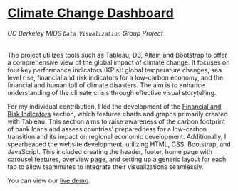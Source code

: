 # [Climate Change Dashboard](https://groups.ischool.berkeley.edu/ClimateVis/index.html)
###### <i>UC Berkeley MIDS `Data Visualization` Group Project</i>

The project utilizes tools such as Tableau, D3, Altair, and Bootstrap to offer a comprehensive view of the global impact of climate change. It focuses on four key performance indicators (KPIs): global temperature changes, sea level rise, financial and risk indicators for a low-carbon economy, and the financial and human toll of climate disasters. The aim is to enhance understanding of the climate crisis through effective visual storytelling.

For my individual contribution, I led the development of the [Financial and Risk Indicators](https://groups.ischool.berkeley.edu/ClimateVis/cfbl.html) section, which features charts and graphs primarily created with Tableau. This section aims to raise awareness of the carbon footprint of bank loans and assess countries' preparedness for a low-carbon transition and its impact on regional economic development. Additionally, I spearheaded the website development, utilizing HTML, CSS, Bootstrap, and JavaScript. This included creating the header, footer, home page with carousel features, overview page, and setting up a generic layout for each tab to allow teammates to integrate their visualizations seamlessly.

You can view our [live demo](https://drive.google.com/file/d/1b4dWghYWxcTrHJvncjXVlBWemisMCdLA/view).











